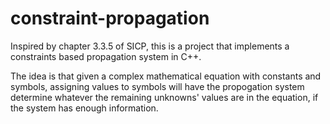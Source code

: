 # constraint-propagation

Inspired by chapter 3.3.5 of SICP, this is a project that implements a constraints based propagation system in C++.

The idea is that given a complex mathematical equation with constants and symbols, assigning values to symbols will have the propogation system determine whatever the remaining unknowns' values are in the equation, if the system has enough information.
